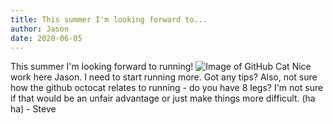```yaml
---
title: This summer I'm looking forward to...
author: Jason
date: 2020-06-05
---
```


This summer I'm looking forward to running!
![Image of GitHub Cat](https://github.githubassets.com/images/modules/open_graph/github-octocat.png)
Nice work here Jason. I need to start running more. Got any tips?
Also, not sure how the github octocat relates to running - do you have 8 legs? I'm not sure if that would be an unfair advantage or just make things more difficult. (ha ha) - Steve
